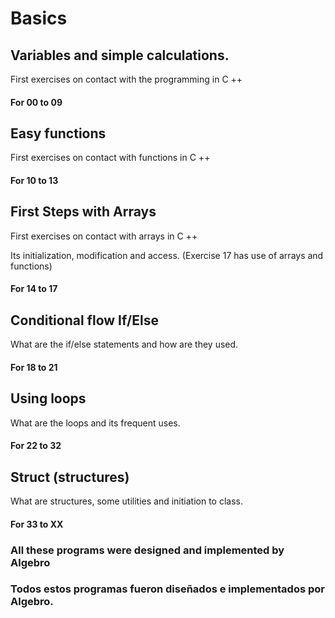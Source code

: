 # Basics

## Variables and simple calculations.

First exercises on contact with the programming in C ++

#### For 00 to 09

## Easy functions

First exercises on contact with functions in C ++

#### For 10 to 13

## First Steps with Arrays

First exercises on contact with arrays in C ++

Its initialization, modification and access.
(Exercise 17 has use of arrays and functions)

#### For 14 to 17

## Conditional flow  If/Else

What are the if/else statements and how are they used.

#### For 18 to 21

## Using loops

What are the loops and its frequent uses.

#### For 22 to 32

## Struct (structures)

What are structures, some utilities and initiation to class.

#### For 33 to XX




### All these programs were designed and implemented by Algebro
### Todos estos programas fueron diseñados e implementados por Algebro.
